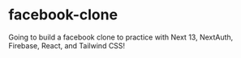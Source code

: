 # facebook-clone
Going to build a facebook clone to practice with Next 13, NextAuth, Firebase, React, and Tailwind CSS!
